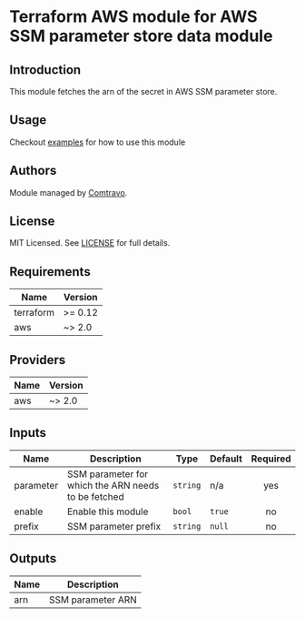 # Terraform AWS module for AWS SSM parameter store data module

## Introduction

This module fetches the arn of the secret in AWS SSM parameter store.

## Usage  
Checkout [examples](./examples) for how to use this module

## Authors

Module managed by [Comtravo](https://github.com/comtravo).

## License

MIT Licensed. See [LICENSE](LICENSE) for full details.

## Requirements

| Name | Version |
|------|---------|
| terraform | >= 0.12 |
| aws | ~> 2.0 |

## Providers

| Name | Version |
|------|---------|
| aws | ~> 2.0 |

## Inputs

| Name | Description | Type | Default | Required |
|------|-------------|------|---------|:--------:|
| parameter | SSM parameter for which the ARN needs to be fetched | `string` | n/a | yes |
| enable | Enable this module | `bool` | `true` | no |
| prefix | SSM parameter prefix | `string` | `null` | no |

## Outputs

| Name | Description |
|------|-------------|
| arn | SSM parameter ARN |

